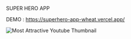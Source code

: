 SUPER HERO APP 

DEMO : 
https://superhero-app-wheat.vercel.app/



![Most Attractive Youtube Thumbnail](https://github.com/samicodess/superhero-app/assets/97249274/ba6cf3c2-e5a7-41d0-aa51-26925eecb78e)
